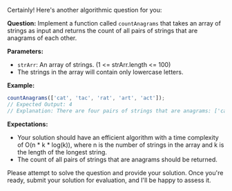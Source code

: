 Certainly! Here's another algorithmic question for you:

**Question:** Implement a function called `countAnagrams` that takes an array of strings as input and returns the count of all pairs of strings that are anagrams of each other.

**Parameters:**
- `strArr`: An array of strings. (1 <= strArr.length <= 100)
- The strings in the array will contain only lowercase letters.

**Example:**
```javascript
countAnagrams(['cat', 'tac', 'rat', 'art', 'act']);
// Expected Output: 4
// Explanation: There are four pairs of strings that are anagrams: ['cat', 'tac'], ['tac', 'act'], ['rat', 'art'], ['act', 'cat']
```

**Expectations:**
- Your solution should have an efficient algorithm with a time complexity of O(n * k * log(k)), where n is the number of strings in the array and k is the length of the longest string.
- The count of all pairs of strings that are anagrams should be returned.

Please attempt to solve the question and provide your solution. Once you're ready, submit your solution for evaluation, and I'll be happy to assess it.
